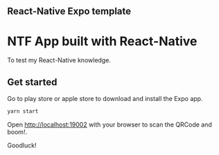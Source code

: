 ## React-Native Expo template

# NTF App built with React-Native

To test my React-Native knowledge.

## Get started

Go to play store or apple store to download and install the Expo app.

```bash
yarn start
```

Open [http://localhost:19002](http://localhost:19002) with your browser to scan the QRCode and boom!.

Goodluck!

